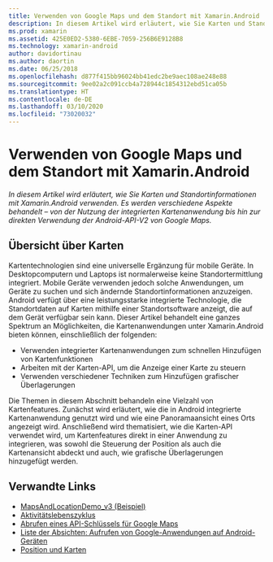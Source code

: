 ```yaml
---
title: Verwenden von Google Maps und dem Standort mit Xamarin.Android
description: In diesem Artikel wird erläutert, wie Sie Karten und Standortinformationen mit Xamarin.Android verwenden. Es werden verschiedene Aspekte behandelt – von der Nutzung der integrierten Kartenanwendung bis hin zur direkten Verwendung der Android-API-V2 von Google Maps.
ms.prod: xamarin
ms.assetid: 425E0ED2-5380-6EBE-7059-256B6E9128B8
ms.technology: xamarin-android
author: davidortinau
ms.author: daortin
ms.date: 06/25/2018
ms.openlocfilehash: d877f415bb96024bb41edc2be9aec108ae248e88
ms.sourcegitcommit: 9ee02a2c091ccb4a728944c1854312ebd51ca05b
ms.translationtype: HT
ms.contentlocale: de-DE
ms.lasthandoff: 03/10/2020
ms.locfileid: "73020032"
---
```

# <a name="how-to-use-google-maps-and-location-with-xamarinandroid"></a>Verwenden von Google Maps und dem Standort mit Xamarin.Android

_In diesem Artikel wird erläutert, wie Sie Karten und Standortinformationen mit Xamarin.Android verwenden. Es werden verschiedene Aspekte behandelt – von der Nutzung der integrierten Kartenanwendung bis hin zur direkten Verwendung der Android-API-V2 von Google Maps._

## <a name="maps-overview"></a>Übersicht über Karten

Kartentechnologien sind eine universelle Ergänzung für mobile Geräte. In Desktopcomputern und Laptops ist normalerweise keine Standortermittlung integriert. Mobile Geräte verwenden jedoch solche Anwendungen, um Geräte zu suchen und sich ändernde Standortinformationen anzuzeigen. Android verfügt über eine leistungsstarke integrierte Technologie, die Standortdaten auf Karten mithilfe einer Standortsoftware anzeigt, die auf dem Gerät verfügbar sein kann. Dieser Artikel behandelt eine ganzes Spektrum an Möglichkeiten, die Kartenanwendungen unter Xamarin.Android bieten können, einschließlich der folgenden: 

- Verwenden integrierter Kartenanwendungen zum schnellen Hinzufügen von Kartenfunktionen
- Arbeiten mit der Karten-API, um die Anzeige einer Karte zu steuern
- Verwenden verschiedener Techniken zum Hinzufügen grafischer Überlagerungen

Die Themen in diesem Abschnitt behandeln eine Vielzahl von Kartenfeatures.
Zunächst wird erläutert, wie die in Android integrierte Kartenanwendung genutzt wird und wie eine Panoramaansicht eines Orts angezeigt wird. Anschließend wird thematisiert, wie die Karten-API verwendet wird, um Kartenfeatures direkt in einer Anwendung zu integrieren, was sowohl die Steuerung der Position als auch die Kartenansicht abdeckt und auch, wie grafische Überlagerungen hinzugefügt werden.

## <a name="related-links"></a>Verwandte Links

- [MapsAndLocationDemo_v3 (Beispiel)](https://docs.microsoft.com/samples/xamarin/monodroid-samples/mapsandlocationdemo-v3)
- [Aktivitätslebenszyklus](~/android/app-fundamentals/activity-lifecycle/index.md)
- [Abrufen eines API-Schlüssels für Google Maps](~/android/platform/maps-and-location/maps/obtaining-a-google-maps-api-key.md)
- [Liste der Absichten: Aufrufen von Google-Anwendungen auf Android-Geräten](https://developer.android.com/guide/appendix/g-app-intents.html)
- [Position und Karten](https://developer.android.com/guide/topics/location/index.html)
